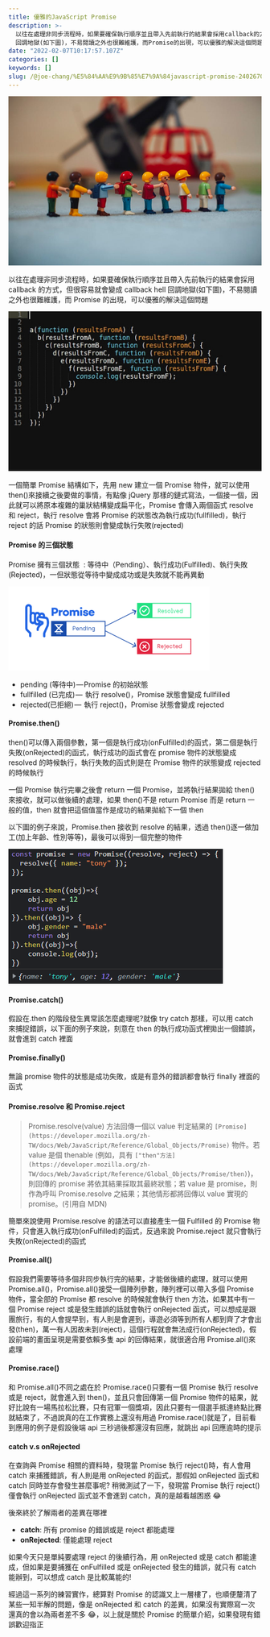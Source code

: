 ```yaml
---
title: 優雅的JavaScript Promise
description: >-
  以往在處理非同步流程時，如果要確保執行順序並且帶入先前執行的結果會採用callback的方式，但很容易就會變成callback hell
  回調地獄(如下圖)，不易閱讀之外也很難維護，而Promise的出現，可以優雅的解決這個問題
date: "2022-02-07T10:17:57.107Z"
categories: []
keywords: []
slug: /@joe-chang/%E5%84%AA%E9%9B%85%E7%9A%84javascript-promise-2402670eaa0
---
```


![](/img/1__YpWbqiMz5wNQIfM09GRnAA.jpeg)

以往在處理非同步流程時，如果要確保執行順序並且帶入先前執行的結果會採用 callback 的方式，但很容易就會變成 callback hell 回調地獄(如下圖)，不易閱讀之外也很難維護，而 Promise 的出現，可以優雅的解決這個問題

![](/img/1__9yiIpaZcU4Dc1Tip6KBvbg.png)

一個簡單 Promise 結構如下，先用 new 建立一個 Promise 物件，就可以使用 then()來接續之後要做的事情，有點像 jQuery 那樣的鏈式寫法，一個接一個，因此就可以將原本複雜的巢狀結構變成扁平化，Promise 會傳入兩個函式 resolve 和 reject，執行 resolve 會將 Promise 的狀態改為執行成功(fullfilled)，執行 reject 的話 Promise 的狀態則會變成執行失敗(rejected)

#### Promise 的三個狀態

Promise 擁有三個狀態  : 等待中（Pending）、執行成功(Fulfilled)、執行失敗(Rejected)，一但狀態從等待中變成成功或是失敗就不能再異動

![](/img/1__eWEqIUtLKDIxEyjhY__F1Sg.png)

- pending (等待中) — Promise 的初始狀態
- fullfilled (已完成) —  執行 resolve()，Promise 狀態會變成 fullfilled
- rejected(已拒絕) —  執行 reject()，Promise 狀態會變成 rejected

#### Promise.then()

then()可以傳入兩個參數，第一個是執行成功(onFulfilled)的函式，第二個是執行失敗(onRejected)的函式，執行成功的函式會在 promise 物件的狀態變成 resolved 的時候執行，執行失敗的函式則是在 Promise 物件的狀態變成 rejected 的時候執行

一個 Promise 執行完畢之後會 return 一個 Promise，並將執行結果拋給 then()來接收，就可以做後續的處理，如果 then()不是 return Promise 而是 return 一般的值，then 就會把這個值當作是成功的結果拋給下一個 then

以下圖的例子來說，Promise.then 接收到 resolve 的結果，透過 then()逐一做加工(加上年齡、性別等等)，最後可以得到一個完整的物件

![](/img/1__wV8ug80CFUXrtVL5nUWjnw.png)

#### Promise.catch()

假設在.then 的階段發生異常該怎麼處理呢?就像 try catch 那樣，可以用 catch 來捕捉錯誤，以下面的例子來說，刻意在 then 的執行成功函式裡拋出一個錯誤，就會進到 catch 裡面

#### Promise.finally()

無論 promise 物件的狀態是成功失敗，或是有意外的錯誤都會執行 finally 裡面的函式

#### Promise.resolve 和 Promise.reject

> Promise.resolve(value) 方法回傳一個以 value 判定結果的 `[Promise](https://developer.mozilla.org/zh-TW/docs/Web/JavaScript/Reference/Global_Objects/Promise)` 物件。若 value 是個 thenable (例如，具有 `["then"方法](https://developer.mozilla.org/zh-TW/docs/Web/JavaScript/Reference/Global_Objects/Promise/then)`)，則回傳的 promise 將依其結果採取其最終狀態；若 value 是 promise，則作為呼叫 Promise.resolve 之結果；其他情形都將回傳以 value 實現的 promise。(引用自 MDN)

簡單來說使用 Promise.resolve 的語法可以直接產生一個 Fulfilled 的 Promise 物件，只會進入執行成功(onFulfilled)的函式，反過來說 Promise.reject 就只會執行失敗(onRejected)的函式

#### Promise.all()

假設我們需要等待多個非同步執行完的結果，才能做後續的處理，就可以使用 Promise.all()，Promise.all()接受一個陣列參數，陣列裡可以帶入多個 Promise 物件，當全部的 Promise 都 resolve 的時候就會執行 then 方法，如果其中有一個 Promise reject 或是發生錯誤的話就會執行 onRejected 函式，可以想成是跟團旅行，有的人會提早到，有人則是會遲到，導遊必須等到所有人都到齊了才會出發(then)，萬一有人因故未到(reject)，這個行程就會無法成行(onRejected)，假設前端的畫面呈現是需要依賴多隻 api 的回傳結果，就很適合用 Promise.all()來處理

#### Promise.race()

和 Promise.all()不同之處在於 Promise.race()只要有一個 Promise 執行 resolve 或是 reject，就會進入到 then()，並且只會回傳第一個 Promise 物件的結果，就好比說有一場馬拉松比賽，只有冠軍一個獎項，因此只要有一個選手抵達終點比賽就結束了，不過說真的在工作實務上還沒有用過 Promise.race()就是了，目前看到應用的例子是假設後端 api 三秒過後都還沒有回應，就跳出 api 回應逾時的提示

#### catch v.s onRejected

在查詢與 Promise 相關的資料時，發現當 Promise 執行 reject()時，有人會用 catch 來捕獲錯誤，有人則是用 onRejected 的函式，那假如 onRejected 函式和 catch 同時並存會發生甚麼事呢? 稍微測試了一下，發現當 Promise 執行 reject()僅會執行 onRejected 函式並不會進到 catch，真的是越看越困惑 😂

後來終於了解兩者的差異在哪裡

- **catch**: 所有 promise 的錯誤或是 reject 都能處理
- **onRejected**: 僅能處理 reject

如果今天只是單純要處理 reject 的後續行為，用 onRejected 或是 catch 都能達成，但如果是要捕獲在 onFulfilled 或是 onRejected 發生的錯誤，就只有 catch 能辦到，可以想成 catch 是比較萬能的!

經過這一系列的練習實作，總算對 Promise 的認識又上一層樓了，也順便釐清了某些一知半解的問題，像是 onRejected 和 catch 的差異，如果沒有實際寫一次還真的會以為兩者差不多 😂，以上就是關於 Promise 的簡單介紹，如果發現有錯誤歡迎指正
